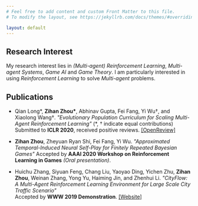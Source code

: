 ```yaml
---
# Feel free to add content and custom Front Matter to this file.
# To modify the layout, see https://jekyllrb.com/docs/themes/#overriding-theme-defaults

layout: default
---
```


## Research Interest

My research interest lies in *(Multi-agent) Reinforcement Learning*, *Multi-agent Systems*, *Game AI* and *Game Theory*. I am particularly interested in using *Reinforcement Learning* to solve *Multi-agent* problems.

## Publications

- Qian Long\*, **Zihan Zhou\***, Abhinav Gupta, Fei Fang, Yi Wu†, and Xiaolong Wang†. *"Evolutionary Population Curriculum for Scaling Multi-Agent Reinforcement Learning"* (\*, † indicate equal contributions)  
Submitted to **ICLR 2020**, received positive reviews. [\[OpenReview\]](https://openreview.net/forum?id=SJxbHkrKDH)

- **Zihan Zhou**, Zheyuan Ryan Shi, Fei Fang, Yi Wu. *"Approximated Temporal-Induced Neural Self-Play for Finitely Repeated Bayesian Games"*
Accepted by **AAAI 2020 Workshop on Reinforcement Learning in Games** *(Oral presentation)*.

- Huichu Zhang, Siyuan Feng, Chang Liu, Yaoyao Ding, Yichen Zhu, **Zihan Zhou**, Weinan Zhang, Yong Yu, Haiming Jin, and Zhenhui Li. *"CityFlow: A Multi-Agent Reinforcement Learning Environment for Large Scale City Traffic Scenario"*  
Accepted by **WWW 2019 Demonstration**. [\[Website\]](https://cityflow-project.github.io/)
